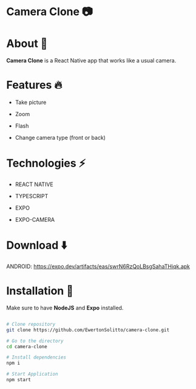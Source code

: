 # Camera Clone 📷

# About 📝

**Camera Clone** is a React Native app that works like a usual camera.

# Features 🔥

- Take picture

- Zoom

- Flash

- Change camera type (front or back)

# Technologies ⚡
 
 - REACT NATIVE

 - TYPESCRIPT

 - EXPO

 - EXPO-CAMERA

# Download ⬇️

ANDROID: https://expo.dev/artifacts/eas/swrN6RzQoLBsgSahaTHiqk.apk

# Installation 🔧

Make sure to have **NodeJS** and **Expo** installed.

```bash

# Clone repository
git clone https://github.com/EwertonSolitto/camera-clone.git

# Go to the directory
cd camera-clone

# Install dependencies
npm i

# Start Application
npm start

```
